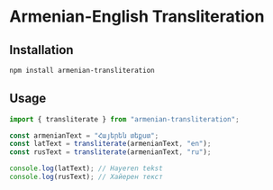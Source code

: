 # Armenian-English Transliteration

## Installation

```bash
npm install armenian-transliteration
```

## Usage

```javascript
import { transliterate } from "armenian-transliteration";

const armenianText = "Հայերեն տեքստ";
const latText = transliterate(armenianText, "en");
const rusText = transliterate(armenianText, "ru");

console.log(latText); // Hayeren tekst
console.log(rusText); // Хайерен текст
```
